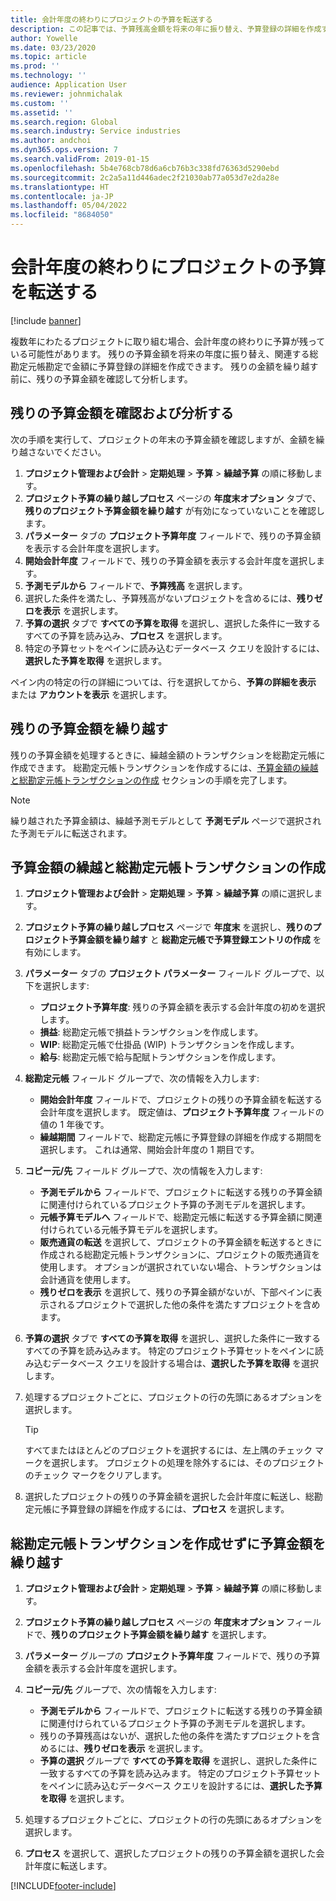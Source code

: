 ```yaml
---
title: 会計年度の終わりにプロジェクトの予算を転送する
description: この記事では、予算残高金額を将来の年に振り替え、予算登録の詳細を作成する方法について説明します。
author: Yowelle
ms.date: 03/23/2020
ms.topic: article
ms.prod: ''
ms.technology: ''
audience: Application User
ms.reviewer: johnmichalak
ms.custom: ''
ms.assetid: ''
ms.search.region: Global
ms.search.industry: Service industries
ms.author: andchoi
ms.dyn365.ops.version: 7
ms.search.validFrom: 2019-01-15
ms.openlocfilehash: 5b4e768cb78d6a6cb76b3c338fd76363d5290ebd
ms.sourcegitcommit: 2c2a5a11d446adec2f21030ab77a053d7e2da28e
ms.translationtype: HT
ms.contentlocale: ja-JP
ms.lasthandoff: 05/04/2022
ms.locfileid: "8684050"
---
```

# <a name="transfer-project-budgets-at-fiscal-year-end"></a>会計年度の終わりにプロジェクトの予算を転送する

[!include [banner](../includes/banner.md)]

複数年にわたるプロジェクトに取り組む場合、会計年度の終わりに予算が残っている可能性があります。 残りの予算金額を将来の年度に振り替え、関連する総勘定元帳勘定で金額に予算登録の詳細を作成できます。 残りの金額を繰り越す前に、残りの予算金額を確認して分析します。

## <a name="review-and-analyze-remaining-budget-amounts"></a>残りの予算金額を確認および分析する

次の手順を実行して、プロジェクトの年末の予算金額を確認しますが、金額を繰り越さないでください。

1. **プロジェクト管理および会計** > **定期処理** > **予算** > **繰越予算** の順に移動します。 
2. **プロジェクト予算の繰り越しプロセス** ページの **年度末オプション** タブで、**残りのプロジェクト予算金額を繰り越す** が有効になっていないことを確認します。
3. **パラメーター** タブの **プロジェクト予算年度** フィールドで、残りの予算金額を表示する会計年度を選択します。 
4. **開始会計年度** フィールドで、残りの予算金額を表示する会計年度を選択します。 
5. **予測モデルから** フィールドで、**予算残高** を選択します。 
6. 選択した条件を満たし、予算残高がないプロジェクトを含めるには、**残りゼロを表示** を選択します。  
7. **予算の選択** タブで **すべての予算を取得** を選択し、選択した条件に一致するすべての予算を読み込み、**プロセス** を選択します。 
8. 特定の予算セットをペインに読み込むデータベース クエリを設計するには、**選択した予算を取得** を選択します。

ペイン内の特定の行の詳細については、行を選択してから、**予算の詳細を表示** または **アカウントを表示** を選択します。

## <a name="carry-forward-remaining-budget-amounts"></a>残りの予算金額を繰り越す 

残りの予算金額を処理するときに、繰越金額のトランザクションを総勘定元帳に作成できます。 総勘定元帳トランザクションを作成するには、[予算金額の繰越と総勘定元帳トランザクションの作成](#carry-forward) セクションの手順を完了します。 

> [!NOTE]
> 繰り越された予算金額は、繰越予測モデルとして **予測モデル** ページで選択された予測モデルに転送されます。  

## <a name="carry-forward-budget-amounts-and-create-general-ledger-transactions"></a><a name="carry-forward"></a>予算金額の繰越と総勘定元帳トランザクションの作成

1.  **プロジェクト管理および会計** > **定期処理** > **予算** > **繰越予算** の順に選択します。 
2. **プロジェクト予算の繰り越しプロセス** ページで **年度末** を選択し、**残りのプロジェクト予算金額を繰り越す** と **総勘定元帳で予算登録エントリの作成** を有効にします。 
3. **パラメーター** タブの **プロジェクト パラメーター** フィールド グループで、以下を選択します:

   - **プロジェクト予算年度**: 残りの予算金額を表示する会計年度の初めを選択します。 
   - **損益**: 総勘定元帳で損益トランザクションを作成します。 
   -  **WIP**: 総勘定元帳で仕掛品 (WIP) トランザクションを作成します。
   -  **給与**: 総勘定元帳で給与配賦トランザクションを作成します。 

5. **総勘定元帳** フィールド グループで、次の情報を入力します: 

   - **開始会計年度** フィールドで、プロジェクトの残りの予算金額を転送する会計年度を選択します。 既定値は、**プロジェクト予算年度** フィールドの値の 1 年後です。
   -  **繰越期間** フィールドで、総勘定元帳に予算登録の詳細を作成する期間を選択します。 これは通常、開始会計年度の 1 期目です。

6. **コピー元/先** フィールド グループで、次の情報を入力します:

   - **予測モデルから** フィールドで、プロジェクトに転送する残りの予算金額に関連付けられているプロジェクト予算の予測モデルを選択します。 
   - **元帳予算モデルへ** フィールドで、総勘定元帳に転送する予算金額に関連付けられている元帳予算モデルを選択します。 
   -  **販売通貨の転送** を選択して、プロジェクトの予算金額を転送するときに作成される総勘定元帳トランザクションに、プロジェクトの販売通貨を使用します。 オプションが選択されていない場合、トランザクションは会計通貨を使用します。 
   -  **残りゼロを表示** を選択して、残りの予算金額がないが、下部ペインに表示されるプロジェクトで選択した他の条件を満たすプロジェクトを含めます。

7. **予算の選択** タブで **すべての予算を取得** を選択し、選択した条件に一致するすべての予算を読み込みます。 特定のプロジェクト予算セットをペインに読み込むデータベース クエリを設計する場合は、**選択した予算を取得** を選択します。
8. 処理するプロジェクトごとに、プロジェクトの行の先頭にあるオプションを選択します。

    > [!TIP]
    > すべてまたはほとんどのプロジェクトを選択するには、左上隅のチェック マークを選択します。 プロジェクトの処理を除外するには、そのプロジェクトのチェック マークをクリアします。

9. 選択したプロジェクトの残りの予算金額を選択した会計年度に転送し、総勘定元帳に予算登録の詳細を作成するには、**プロセス** を選択します。

## <a name="carry-forward-budget-amounts-without-creating-general-ledger-transactions"></a>総勘定元帳トランザクションを作成せずに予算金額を繰り越す

1. **プロジェクト管理および会計** > **定期処理** > **予算** > **繰越予算** の順に移動します。
2. **プロジェクト予算の繰り越しプロセス** ページの **年度末オプション** フィールドで、**残りのプロジェクト予算金額を繰り越す** を選択します。
3. **パラメーター** グループの **プロジェクト予算年度** フィールドで、残りの予算金額を表示する会計年度を選択します。
4. **コピー元/先** グループで、次の情報を入力します:

   - **予測モデルから** フィールドで、プロジェクトに転送する残りの予算金額に関連付けられているプロジェクト予算の予測モデルを選択します。 
   - 残りの予算残高はないが、選択した他の条件を満たすプロジェクトを含めるには、**残りゼロを表示** を選択します。
   - **予算の選択** グループで **すべての予算を取得** を選択し、選択した条件に一致するすべての予算を読み込みます。 特定のプロジェクト予算セットをペインに読み込むデータベース クエリを設計するには、**選択した予算を取得** を選択します。

5. 処理するプロジェクトごとに、プロジェクトの行の先頭にあるオプションを選択します。 
6. **プロセス** を選択して、選択したプロジェクトの残りの予算金額を選択した会計年度に転送します。



[!INCLUDE[footer-include](../includes/footer-banner.md)]
